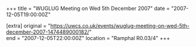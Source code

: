 +++
title = "WUGLUG Meeting on Wed 5th December 2007"
date = "2007-12-05T19:00:00Z"

[extra]
original = "https://uwcs.co.uk/events/wuglug-meeting-on-wed-5th-december-2007-1474489000182/"    
end = "2007-12-05T22:00:00Z"
location = "Ramphal R0.03/4"
+++



